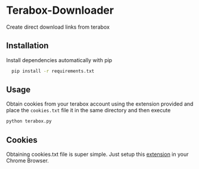 
# Terabox-Downloader

Create direct download links from terabox

## Installation

Install dependencies automatically with pip

```bash
  pip install -r requirements.txt
```

## Usage

Obtain cookies from your terabox account using the extension provided and place the ```cookies.txt``` file it in the same directory and then execute

```python
python terabox.py
```


## Cookies

Obtaining cookies.txt file is super simple.
Just setup this [extension](https://github.com/death-angel-141/cookies.txt) in your Chrome Browser.



